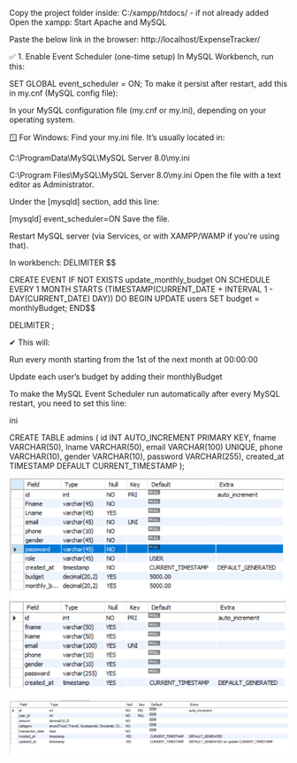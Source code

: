 Copy the project folder inside: C:/xampp/htdocs/ - if not already added
Open the xampp: Start Apache and MySQL

Paste the below link in the browser:
http://localhost/ExpenseTracker/

✅ 1. Enable Event Scheduler (one-time setup)
In MySQL Workbench, run this:

SET GLOBAL event_scheduler = ON;
To make it persist after restart, add this in my.cnf (MySQL config file):


In your MySQL configuration file (my.cnf or my.ini), depending on your operating system.

🪟 For Windows:
Find your my.ini file.
It’s usually located in:

C:\ProgramData\MySQL\MySQL Server 8.0\my.ini

C:\Program Files\MySQL\MySQL Server 8.0\my.ini
Open the file with a text editor as Administrator.

Under the [mysqld] section, add this line:

[mysqld]
event_scheduler=ON
Save the file.

Restart MySQL server (via Services, or with XAMPP/WAMP if you're using that).

In workbench:
DELIMITER $$

CREATE EVENT IF NOT EXISTS update_monthly_budget
ON SCHEDULE
    EVERY 1 MONTH
    STARTS (TIMESTAMP(CURRENT_DATE + INTERVAL 1 - DAY(CURRENT_DATE) DAY))
DO
BEGIN
    UPDATE users 
    SET budget = monthlyBudget;
END$$

DELIMITER ;

✔ This will:

Run every month starting from the 1st of the next month at 00:00:00

Update each user’s budget by adding their monthlyBudget

To make the MySQL Event Scheduler run automatically after every MySQL restart, you need to set this line:

ini


CREATE TABLE admins (
    id INT AUTO_INCREMENT PRIMARY KEY,
    fname VARCHAR(50),
    lname VARCHAR(50),
    email VARCHAR(100) UNIQUE,
    phone VARCHAR(10),
    gender VARCHAR(10),
    password VARCHAR(255),
    created_at TIMESTAMP DEFAULT CURRENT_TIMESTAMP
);

![alt text](image.png)
![alt text](image-1.png)
![alt text](image-2.png)